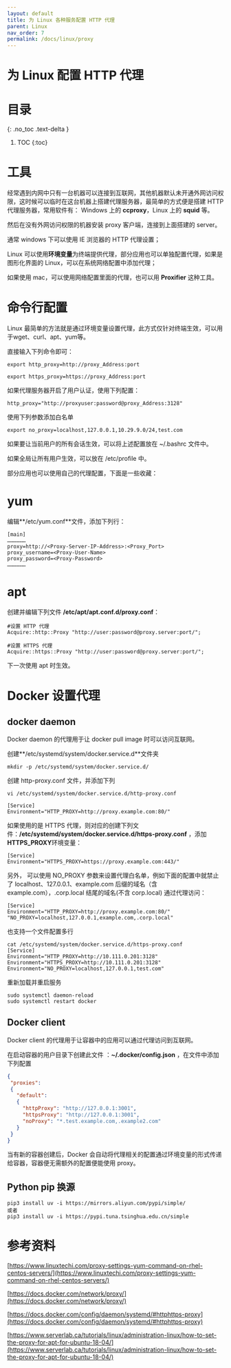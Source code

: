 ```yaml
---
layout: default
title: 为 Linux 各种服务配置 HTTP 代理
parent: Linux
nav_order: 7
permalink: /docs/linux/proxy
---
```


# 为 Linux 配置 HTTP 代理


# 目录
{: .no_toc .text-delta }

1. TOC
{:toc}

# 工具

经常遇到内网中只有一台机器可以连接到互联网，其他机器默认未开通外网访问权限，这时候可以临时在这台机器上搭建代理服务器，最简单的方式便是搭建 HTTP 代理服务器，常用软件有： Windows 上的 **ccproxy**，Linux 上的 **squid** 等。



然后在没有外网访问权限的机器安装 proxy 客户端，连接到上面搭建的 server。

通常 windows 下可以使用 IE 浏览器的 HTTP 代理设置；

Linux 可以使用**环境变量**为终端提供代理，部分应用也可以单独配置代理，如果是图形化界面的 Linux，可以在系统网络配置中添加代理；

如果使用 mac，可以使用网络配置里面的代理，也可以用 **Proxifier** 这种工具。



# 命令行配置

Linux 最简单的方法就是通过环境变量设置代理，此方式仅针对终端生效，可以用于wget、curl、apt、yum等。

直接输入下列命令即可：

```shell
export http_proxy=http://proxy_Address:port

export https_proxy=https://proxy_Address:port
```



如果代理服务器开启了用户认证，使用下列配置：

```shell
http_proxy="http://proxyuser:password@proxy_Address:3128" 
```



使用下列参数添加白名单

```shell
export no_proxy=localhost,127.0.0.1,10.29.9.0/24,test.com
```



如果要让当前用户的所有会话生效，可以将上述配置放在  ~/.bashrc 文件中。

如果全局让所有用户生效，可以放在 /etc/profile 中。



部分应用也可以使用自己的代理配置，下面是一些收藏：



# yum



编辑**/etc/yum.conf**文件，添加下列行：

```shell
[main]
………………
proxy=http://<Proxy-Server-IP-Address>:<Proxy_Port>
proxy_username=<Proxy-User-Name>
proxy_password=<Proxy-Password> 
………………
```



# apt

创建并编辑下列文件 **/etc/apt/apt.conf.d/proxy.conf**：

```shell
#设置 HTTP 代理
Acquire::http::Proxy "http://user:password@proxy.server:port/";

#设置 HTTPS 代理
Acquire::https::Proxy "http://user:password@proxy.server:port/";
```



下一次使用 apt 时生效。

# Docker 设置代理

## docker daemon

Docker daemon 的代理用于让 docker pull image 时可以访问互联网。

创建**/etc/systemd/system/docker.service.d**文件夹

```shell
mkdir -p /etc/systemd/system/docker.service.d/
```



创建 http-proxy.conf 文件，并添加下列

```shell
vi /etc/systemd/system/docker.service.d/http-proxy.conf

[Service]
Environment="HTTP_PROXY=http://proxy.example.com:80/"
```



如果使用的是 HTTPS 代理，则对应的创建下列文件：**/etc/systemd/system/docker.service.d/https-proxy.conf** ，添加**HTTPS_PROXY**环境变量：

```shell
[Service]
Environment="HTTPS_PROXY=https://proxy.example.com:443/"
```



另外， 可以使用 NO_PROXY 参数来设置代理白名单，例如下面的配置中就禁止了 localhost、127.0.0.1、example.com 后缀的域名（含example.com），.corp.local 结尾的域名(不含 corp.local) 通过代理访问：

```shell
[Service]    
Environment="HTTP_PROXY=http://proxy.example.com:80/" "NO_PROXY=localhost,127.0.0.1,example.com,.corp.local"
```



也支持一个文件配置多行

```shell
cat /etc/systemd/system/docker.service.d/https-proxy.conf
[Service]
Environment="HTTP_PROXY=http://10.111.0.201:3128"
Environment="HTTPS_PROXY=http://10.111.0.201:3128"
Environment="NO_PROXY=localhost,127.0.0.1,test.com"
```



重新加载并重启服务

```shell
sudo systemctl daemon-reload
sudo systemctl restart docker
```

## Docker client

Docker client 的代理用于让容器中的应用可以通过代理访问到互联网。



在启动容器的用户目录下创建此文件 ：**~/.docker/config.json** ，在文件中添加下列配置

```json
{
 "proxies":
 {
   "default":
   {
     "httpProxy": "http://127.0.0.1:3001",
     "httpsProxy": "http://127.0.0.1:3001",
     "noProxy": "*.test.example.com,.example2.com"
   }
 }
}
```



当有新的容器创建后，Docker 会自动将代理相关的配置通过环境变量的形式传递给容器，容器便无需额外的配置便能使用 proxy。



## Python pip 换源

```shell
pip3 install uv -i https://mirrors.aliyun.com/pypi/simple/
或者
pip3 install uv -i https://pypi.tuna.tsinghua.edu.cn/simple
```



# 参考资料

[https://www.linuxtechi.com/proxy-settings-yum-command-on-rhel-centos-servers/](https://www.linuxtechi.com/proxy-settings-yum-command-on-rhel-centos-servers/)

[https://docs.docker.com/network/proxy/](https://docs.docker.com/network/proxy/)

[https://docs.docker.com/config/daemon/systemd/#httphttps-proxy](https://docs.docker.com/config/daemon/systemd/#httphttps-proxy)

[https://www.serverlab.ca/tutorials/linux/administration-linux/how-to-set-the-proxy-for-apt-for-ubuntu-18-04/](https://www.serverlab.ca/tutorials/linux/administration-linux/how-to-set-the-proxy-for-apt-for-ubuntu-18-04/)

